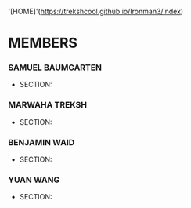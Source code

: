 '[HOME]'(https://trekshcool.github.io/Ironman3/index)
# MEMBERS

### SAMUEL BAUMGARTEN
- SECTION: 

### MARWAHA TREKSH
- SECTION: 


### BENJAMIN WAID
- SECTION: 

### YUAN WANG
- SECTION: 

